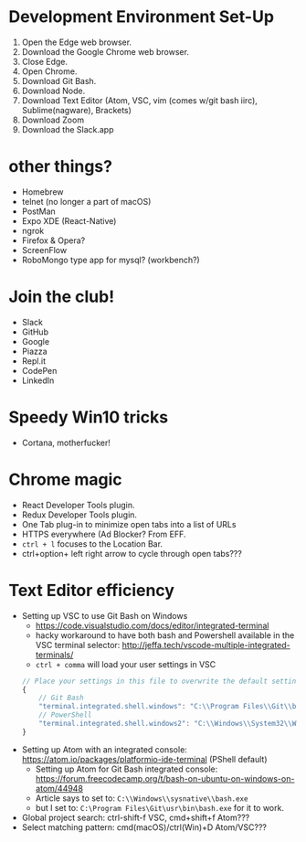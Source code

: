 # Development Environment Set-Up
1. Open the Edge web browser.
2. Download the Google Chrome web browser.
3. Close Edge.
4. Open Chrome.
5. Download Git Bash.
6. Download Node.
7. Download Text Editor (Atom, VSC, vim (comes w/git bash iirc), Sublime(nagware), Brackets)
8. Download Zoom
9. Download the Slack.app


# other things?
- Homebrew
- telnet (no longer a part of macOS)
- PostMan
- Expo XDE (React-Native)
- ngrok
- Firefox & Opera?
- ScreenFlow
- RoboMongo type app for mysql? (workbench?)

# Join the club!
- Slack
- GitHub
- Google
- Piazza
- Repl.it
- CodePen
- LinkedIn

# Speedy Win10 tricks
- Cortana, motherfucker!

# Chrome magic
- React Developer Tools plugin.
- Redux Developer Tools plugin.
- One Tab plug-in to minimize open tabs into a list of URLs
- HTTPS everywhere (Ad Blocker? From EFF.
- `ctrl + l` focuses to the Location Bar.
- ctrl+option+ left right arrow to cycle through open tabs???

# Text Editor efficiency
- Setting up VSC to use Git Bash on Windows
  - https://code.visualstudio.com/docs/editor/integrated-terminal
  - hacky workaround to have both bash and Powershell available in the VSC terminal selector: http://jeffa.tech/vscode-multiple-integrated-terminals/
  - `ctrl + comma` will load your user settings in VSC
  ```js
  // Place your settings in this file to overwrite the default settings
  {
      // Git Bash
      "terminal.integrated.shell.windows": "C:\\Program Files\\Git\\bin\\bash.exe",
      // PowerShell
      "terminal.integrated.shell.windows2": "C:\\Windows\\System32\\WindowsPowerShell\\v1.0\\powershell.exe"
  }
  ```
- Setting up Atom with an integrated console: https://atom.io/packages/platformio-ide-terminal (PShell default)
  - Setting up Atom for Git Bash integrated console: https://forum.freecodecamp.org/t/bash-on-ubuntu-on-windows-on-atom/44948
  - Article says to set to: `C:\\Windows\\sysnative\\bash.exe`
  - but I set to: `C:\Program Files\Git\usr\bin\bash.exe` for it to work.
- Global project search: ctrl-shift-f VSC, cmd+shift+f Atom???
- Select matching pattern: cmd(macOS)/ctrl(Win)+D Atom/VSC???
